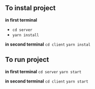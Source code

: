 ## To instal project

**in first terminal**
- `cd server`
- `yarn install`

**in second terminal**
`cd client`
`yarn instal`

## To run project

**in first terminal**
`cd server`
`yarn start`

**in second terminal**
`cd client`
`yarn start`
